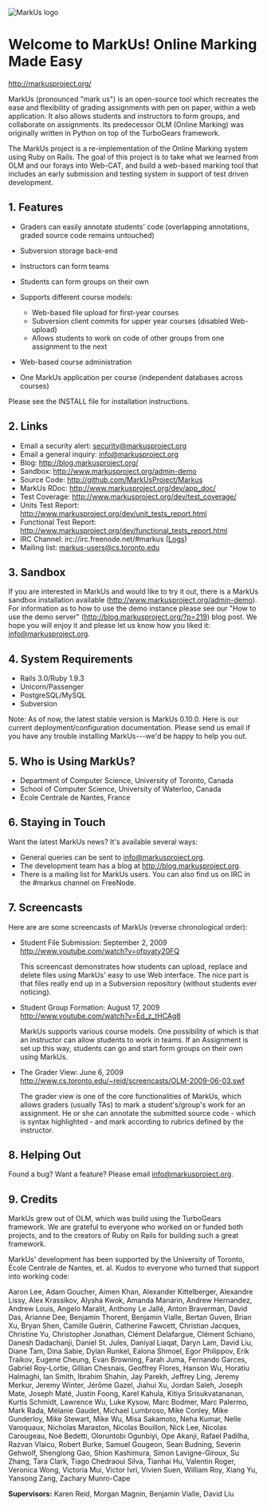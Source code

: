 ![MarkUs logo](http://markusproject.org/markus_logo_big.png)

Welcome to MarkUs! Online Marking Made Easy
===========================================

http://markusproject.org/

MarkUs (pronounced "mark us") is an open-source tool which recreates the ease
and flexibility of grading assignments with pen on paper, within a web
application. It also allows students and instructors to form groups, and
collaborate on assignments. Its predecessor OLM (Online Marking) was originally
written in Python on top of the TurboGears framework.

The MarkUs project is a re-implementation of the Online Marking system using
Ruby on Rails. The goal of this project is to take what we learned from OLM and
our forays into Web-CAT, and build a web-based marking tool that includes an
early submission and testing system in support of test driven development.


## 1. Features

- Graders can easily annotate students' code (overlapping annotations, graded source code remains untouched)
- Subversion storage back-end
- Instructors can form teams
- Students can form groups on their own
- Supports different course models:

  - Web-based file upload for first-year courses
  - Subversion client commits for upper year courses (disabled Web-upload)
  - Allows students to work on code of other groups from one assignment to the next

- Web-based course administration
- One MarkUs application per course (independent databases across courses)

Please see the INSTALL file for installation instructions.


## 2. Links

- Email a security alert: <security@markusproject.org>
- Email a general inquiry: <info@markusproject.org>
- Blog: http://blog.markusproject.org/
- Sandbox: http://www.markusproject.org/admin-demo
- Source Code: http://github.com/MarkUsProject/Markus
- MarkUs RDoc: http://www.markusproject.org/dev/app_doc/
- Test Coverage: http://www.markusproject.org/dev/test_coverage/
- Units Test Report: http://www.markusproject.org/dev/unit_tests_report.html
- Functional Test Report: http://www.markusproject.org/dev/functional_tests_report.html
- IRC Channel: irc://irc.freenode.net/#markus ([Logs](http://www.markusproject.org/irc/))
- Mailing list: <markus-users@cs.toronto.edu>


## 3. Sandbox

If you are interested in MarkUs and would like to try it out, there is a MarkUs sandbox installation available (http://www.markusproject.org/admin-demo). For information as to how to use the demo instance please see our "How to use the demo server" (http://blog.markusproject.org/?p=219) blog post. We hope you will enjoy it and please let us know how you liked it: info@markusproject.org.


## 4. System Requirements

- Rails 3.0/Ruby 1.9.3
- Unicorn/Passenger
- PostgreSQL/MySQL
- Subversion

Note: As of now, the latest stable version is MarkUs 0.10.0. Here is our current
deployment/configuration documentation. Please send us email if you have any
trouble installing MarkUs---we'd be happy to help you out.


## 5. Who is Using MarkUs?

- Department of Computer Science, University of Toronto, Canada
- School of Computer Science, University of Waterloo, Canada
- École Centrale de Nantes, France


## 6. Staying in Touch

Want the latest MarkUs news? It's available several ways:

* General queries can be sent to <info@markusproject.org>.
* The development team has a blog at http://blog.markusproject.org.
* There is a mailing list for MarkUs users. You can also find us on IRC in the #markus channel on FreeNode.


## 7. Screencasts

Here are are some screencasts of MarkUs (reverse chronological order):

- Student File Submission: September 2, 2009 http://www.youtube.com/watch?v=ofpyaty20FQ

  This screencast demonstrates how students can upload, replace and delete
  files using MarkUs' easy to use Web interface. The nice part is that files
  really end up in a Subversion repository (without students ever noticing).

- Student Group Formation: August 17, 2009 http://www.youtube.com/watch?v=Ed_z_tHCAg8

  MarkUs supports various course models. One possibility of which is that an
  instructor can allow students to work in teams. If an Assignment is set up
  this way, students can go and start form groups on their own using MarkUs.

- The Grader View: June 6, 2009 http://www.cs.toronto.edu/~reid/screencasts/OLM-2009-06-03.swf

  The grader view is one of the core functionalities of MarkUs, which allows
  graders (usually TAs) to mark a student's/group's work for an assignment. He
  or she can annotate the submitted source code - which is syntax highlighted -
  and mark according to rubrics defined by the instructor.


## 8. Helping Out

Found a bug? Want a feature? Please email <info@markusproject.org>.


## 9. Credits

MarkUs grew out of OLM, which was build using the TurboGears framework. We are
grateful to everyone who worked on or funded both projects, and to the creators
of Ruby on Rails for building such a great framework.

MarkUs' development has been supported by the University of Toronto, École
Centrale de Nantes, et. al. Kudos to everyone who turned that support into
working code:

Aaron Lee, Adam Goucher, Aimen Khan, Alexander Kittelberger, Alexandre Lissy, Alex Krassikov, Alysha Kwok, Amanda Manarin, Andrew Hernandez, Andrew Louis, Angelo Maralit, Anthony Le Jallé, Anton Braverman, David Das, Arianne Dee, Benjamin Thorent, Benjamin Vialle, Bertan Guven, Brian Xu, Bryan Shen, Camille Guérin, Catherine Fawcett, Christian Jacques, Christine Yu, Christopher Jonathan, Clément Delafargue, Clément Schiano, Danesh Dadachanji, Daniel St. Jules, Daniyal Liaqat, Daryn Lam, David Liu, Diane Tam, Dina Sabie, Dylan Runkel, Ealona Shmoel, Egor Philippov, Erik Traikov, Eugene Cheung, Evan Browning, Farah Juma, Fernando Garces, Gabriel Roy-Lortie, Gillian Chesnais, Geoffrey Flores, Hanson Wu, Horatiu Halmaghi, Ian Smith, Ibrahim Shahin, Jay Parekh, Jeffrey Ling, Jeremy Merkur, Jeremy Winter, Jérôme Gazel, Jiahui Xu, Jordan Saleh, Joseph Mate, Joseph Maté, Justin Foong, Karel Kahula, Kitiya Srisukvatananan, Kurtis Schmidt, Lawrence Wu, Luke Kysow, Marc Bodmer, Marc Palermo, Mark Rada, Mélanie Gaudet, Michael Lumbroso, Mike Conley, Mike Gunderloy, Mike Stewart, Mike Wu, Misa Sakamoto, Neha Kumar, Nelle Varoquaux, Nicholas Maraston, Nicolas Bouillon, Nick Lee, Nicolas Carougeau, Noé Bedetti, Oloruntobi Ogunbiyi, Ope Akanji, Rafael Padilha, Razvan Vlaicu, Robert Burke, Samuel Gougeon, Sean Budning, Severin Gehwolf, Shenglong Gao, Shion Kashimura, Simon Lavigne-Giroux, Su Zhang, Tara Clark, Tiago Chedraoui Silva, Tianhai Hu, Valentin Roger, Veronica Wong, Victoria Mui, Victor Ivri, Vivien Suen, William Roy, Xiang Yu, Yansong Zang, Zachary Munro-Cape

**Supervisors:** Karen Reid, Morgan Magnin, Benjamin Vialle, David Liu
